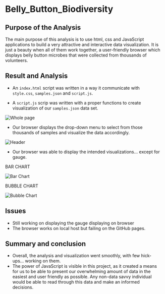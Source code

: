 # Belly_Button_Biodiversity

## Purpose of the Analysis
The main purpose of this analysis is to use html, css and JavaScript applications to build a very attractive and interactive data visualization. It is just a beauty when all of them work together, a user-friendly browser which displays belly button microbes that were collected from thousands of volunteers.

## Result and Analysis
* An `index.html` script was written in a way it communicate with `style.css`, `samples.json` and `script.js`.

* A `script.js` scrip was written with a proper functions to create visualization of our `samples.json` data set.

![Whole page](https://user-images.githubusercontent.com/89214854/145758175-ebe9b121-4337-4207-bcf7-d77fdff74403.png)


* Our browser displays the drop-down menu to select from those thousands of samples and visualize the data accordingly.

![Header](https://user-images.githubusercontent.com/89214854/145757683-e61e12a7-c988-44b0-981f-319733364593.png)


* Our browser was able to display the intended visualizations... except for gauge.

BAR CHART

![Bar Chart](https://user-images.githubusercontent.com/89214854/145757743-c9bedc21-3430-46fa-87d5-3d163a7105ca.png)

BUBBLE CHART

![Bubble Chart](https://user-images.githubusercontent.com/89214854/145757774-3a75245d-228a-47a7-9861-3fefeeafd599.png)




## Issues
* Still working on displaying the gauge displaying on browser
* The browser works on local host but failing on the GitHub pages.
## Summary and conclusion

* Overall, the analysis and visualization went smoothly, with few hick-ups... working on them.
* The power of JavaScript is visible in this project, as it created a means for us to be able to present our overwhelming amount of data in the easiest and user friendly as possible. Any non-data savvy individual would be able to read through this data and make an informed decisions.
